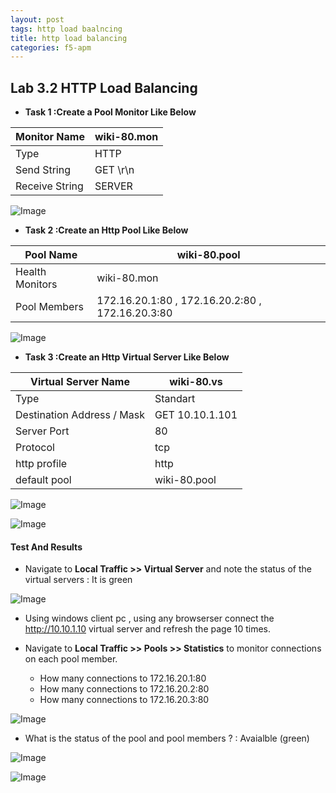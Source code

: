 ```yaml
---
layout: post
tags: http load baalncing
title: http load balancing
categories: f5-apm
---
```


## Lab 3.2 HTTP Load Balancing

- **Task 1 :Create a Pool Monitor Like Below**  

| Monitor Name      | wiki-80.mon | 
| -----------       | ----------- | 
| Type              |  HTTP       |  
| Send String       |  GET \r\n   | 
| Receive String    |  SERVER     | 

![Image](/img/monitor.png)

- **Task 2 :Create an Http Pool Like Below**  

| Pool Name         | wiki-80.pool | 
| -----------       | -----------  | 
| Health Monitors   |  wiki-80.mon |  
| Pool Members      |  172.16.20.1:80 , 172.16.20.2:80 , 172.16.20.3:80 | 

![Image](/img/wiki-pool.png)

- **Task 3 :Create an Http Virtual Server Like Below**

| Virtual Server Name        | wiki-80.vs         | 
| -----------                | -----------        | 
| Type                       |  Standart          |  
| Destination Address / Mask |  GET 10.10.1.101   | 
| Server Port                |  80                | 
| Protocol                   |  tcp               |
| http profile               |  http              |
| default pool               |  wiki-80.pool      |

![Image](/img/wiki-vs1.png)

![Image](/img/wiki-vs2.png)


#### **Test And Results**

- Navigate to **Local Traffic >> Virtual Server** and note the status of the virtual servers : It is green

![Image](/img/wiki-vs2.png)

- Using windows client pc , using any browserser connect the http://10.10.1.10 virtual server and refresh the page 10 times.

- Navigate to **Local Traffic >> Pools >> Statistics** to monitor connections on each pool member.
  - How many connections to 172.16.20.1:80
  - How many connections to 172.16.20.2:80
  - How many connections to 172.16.20.3:80

![Image](/img/conenction-counts.png)

- What is the status of the pool and pool members ? : Avaialble (green)

![Image](/img/pool-status.png)

![Image](/img/member-status.png)
